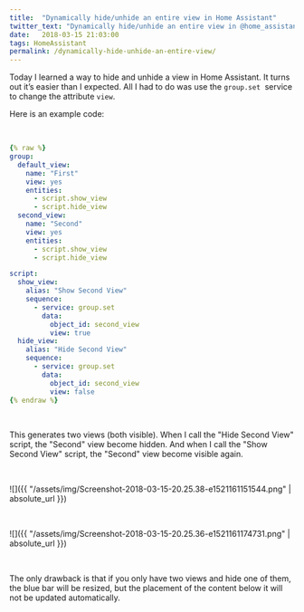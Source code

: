 ```yaml
---
title:  "Dynamically hide/unhide an entire view in Home Assistant"
twitter_text: "Dynamically hide/unhide an entire view in @home_assistant"
date:   2018-03-15 21:03:00
tags: HomeAssistant
permalink: /dynamically-hide-unhide-an-entire-view/
---
```

<!-- markdownlint-disable html -->
Today I learned a way to hide and unhide a view in Home Assistant. It turns out it’s easier than I expected. All I had to do was use the `group.set`  service to change the attribute `view`.

Here is an example code:

<br />

```yaml
{% raw %}
group:
  default_view:
    name: "First"
    view: yes
    entities:
      - script.show_view
      - script.hide_view
  second_view:
    name: "Second"
    view: yes
    entities:
      - script.show_view
      - script.hide_view

script:
  show_view:
    alias: "Show Second View"
    sequence:
      - service: group.set
        data:
          object_id: second_view
          view: true
  hide_view:
    alias: "Hide Second View"
    sequence:
      - service: group.set
        data:
          object_id: second_view
          view: false
{% endraw %}
```

<br />

This generates two views \(both visible\). When I call the \"Hide Second View\" script, the \"Second\" view become hidden. And when I call the \"Show Second View\" script, the \"Second\" view become visible again.

<br />

![]({{ "/assets/img/Screenshot-2018-03-15-20.25.38-e1521161151544.png" | absolute_url }})

<br />

![]({{ "/assets/img/Screenshot-2018-03-15-20.25.36-e1521161174731.png" | absolute_url }})

<br />

The only drawback is that if you only have two views and hide one of them, the blue bar will be resized, but the placement of the content below it will not be updated automatically.
